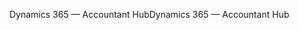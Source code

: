 <span data-ttu-id="d7e28-101">Dynamics 365 — Accountant Hub</span><span class="sxs-lookup"><span data-stu-id="d7e28-101">Dynamics 365 — Accountant Hub</span></span>
